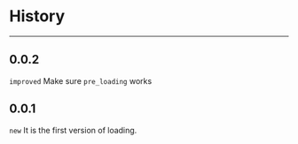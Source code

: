 # History

---

## 0.0.2

`improved` Make sure `pre_loading` works

## 0.0.1

`new` It is the first version of loading.
